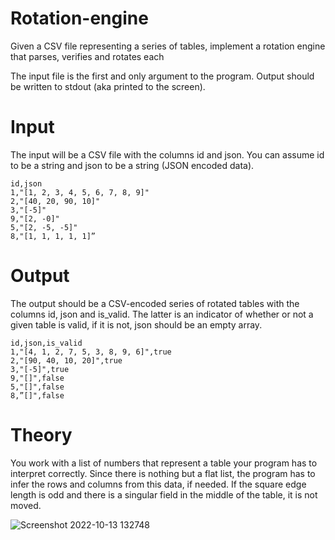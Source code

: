 # Rotation-engine
Given a CSV file representing a series of tables, implement a rotation engine that parses, verifies and rotates each

The input file is the first and only argument to the program. Output should be
written to stdout (aka printed to the screen).

# Input

The input will be a CSV file with the columns id and json. You can assume id
to be a string and json to be a string (JSON encoded data).

```
id,json
1,"[1, 2, 3, 4, 5, 6, 7, 8, 9]"
2,"[40, 20, 90, 10]"
3,"[-5]"
9,"[2, -0]"
5,"[2, -5, -5]"
8,"[1, 1, 1, 1, 1]”
```

# Output

The output should be a CSV-encoded series of rotated tables with the
columns id, json and is_valid. The latter is an indicator of whether or not
a given table is valid, if it is not, json should be an empty array.

```
id,json,is_valid
1,"[4, 1, 2, 7, 5, 3, 8, 9, 6]",true
2,"[90, 40, 10, 20]",true
3,"[-5]",true
9,"[]",false
5,"[]",false
8,”[]",false
```

# Theory

You work with a list of numbers that represent a table your program has to
interpret correctly. Since there is nothing but a flat list, the program has to
infer the rows and columns from this data, if needed.
If the square edge length is odd and there is a singular field in the middle of
the table, it is not moved.

![Screenshot 2022-10-13 132748](https://user-images.githubusercontent.com/10485635/195536962-f6a7bb6b-17ab-4332-90a1-aa0f519534e5.png)


